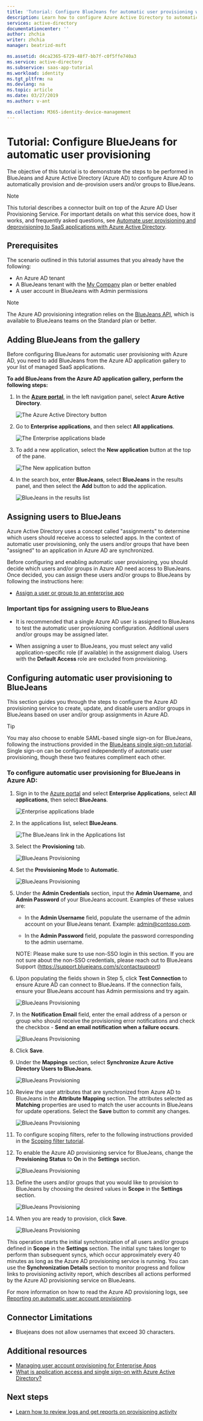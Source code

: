 ```yaml
---
title: 'Tutorial: Configure BlueJeans for automatic user provisioning with Azure Active Directory | Microsoft Docs'
description: Learn how to configure Azure Active Directory to automatically provision and de-provision user accounts to BlueJeans.
services: active-directory
documentationcenter: ''
author: zhchia
writer: zhchia
manager: beatrizd-msft

ms.assetid: d4ca2365-6729-48f7-bb7f-c0f5ffe740a3
ms.service: active-directory
ms.subservice: saas-app-tutorial
ms.workload: identity
ms.tgt_pltfrm: na
ms.devlang: na
ms.topic: article
ms.date: 03/27/2019
ms.author: v-ant

ms.collection: M365-identity-device-management
---
```


# Tutorial: Configure BlueJeans for automatic user provisioning

The objective of this tutorial is to demonstrate the steps to be performed in BlueJeans and Azure Active Directory (Azure AD) to configure Azure AD to automatically provision and de-provision users and/or groups to BlueJeans.

> [!NOTE]
> This tutorial describes a connector built on top of the Azure AD User Provisioning Service. For important details on what this service does, how it works, and frequently asked questions, see [Automate user provisioning and deprovisioning to SaaS applications with Azure Active Directory](../manage-apps/user-provisioning.md).

## Prerequisites

The scenario outlined in this tutorial assumes that you already have the following:

* An Azure AD tenant
* A BlueJeans tenant with the [My Company](https://www.BlueJeans.com/pricing) plan or better enabled
* A user account in BlueJeans with Admin permissions

> [!NOTE]
> The Azure AD provisioning integration relies on the [BlueJeans API](https://BlueJeans.github.io/developer), which is available to BlueJeans teams on the Standard plan or better.

## Adding BlueJeans from the gallery

Before configuring BlueJeans for automatic user provisioning with Azure AD, you need to add BlueJeans from the Azure AD application gallery to your list of managed SaaS applications.

**To add BlueJeans from the Azure AD application gallery, perform the following steps:**

1. In the **[Azure portal](https://portal.azure.com)**, in the left navigation panel, select **Azure Active Directory**.

	![The Azure Active Directory button](common/select-azuread.png)

2. Go to **Enterprise applications**, and then select **All applications**.

	![The Enterprise applications blade](common/enterprise-applications.png)

3. To add a new application, select the **New application** button at the top of the pane.

	![The New application button](common/add-new-app.png)

4. In the search box, enter **BlueJeans**, select **BlueJeans** in the results panel, and then select the **Add** button to add the application.

	![BlueJeans in the results list](common/search-new-app.png)

## Assigning users to BlueJeans

Azure Active Directory uses a concept called "assignments" to determine which users should receive access to selected apps. In the context of automatic user provisioning, only the users and/or groups that have been "assigned" to an application in Azure AD are synchronized.

Before configuring and enabling automatic user provisioning, you should decide which users and/or groups in Azure AD need access to BlueJeans. Once decided, you can assign these users and/or groups to BlueJeans by following the instructions here:

* [Assign a user or group to an enterprise app](../manage-apps/assign-user-or-group-access-portal.md)

### Important tips for assigning users to BlueJeans

* It is recommended that a single Azure AD user is assigned to BlueJeans to test the automatic user provisioning configuration. Additional users and/or groups may be assigned later.

* When assigning a user to BlueJeans, you must select any valid application-specific role (if available) in the assignment dialog. Users with the **Default Access** role are excluded from provisioning.

## Configuring automatic user provisioning to BlueJeans

This section guides you through the steps to configure the Azure AD provisioning service to create, update, and disable users and/or groups in BlueJeans based on user and/or group assignments in Azure AD.

> [!TIP]
> You may also choose to enable SAML-based single sign-on for BlueJeans, following the instructions provided in the [BlueJeans single sign-on tutorial](bluejeans-tutorial.md). Single sign-on can be configured independently of automatic user provisioning, though these two features compliment each other.

### To configure automatic user provisioning for BlueJeans in Azure AD:

1. Sign in to the [Azure portal](https://portal.azure.com) and select **Enterprise Applications**, select **All applications**, then select **BlueJeans**.

	![Enterprise applications blade](common/enterprise-applications.png)

2. In the applications list, select **BlueJeans**.

	![The BlueJeans link in the Applications list](common/all-applications.png)

3. Select the **Provisioning** tab.

	![BlueJeans Provisioning](./media/bluejeans-provisioning-tutorial/BluejeansProvisioningTab.png)

4. Set the **Provisioning Mode** to **Automatic**.

	![BlueJeans Provisioning](./media/bluejeans-provisioning-tutorial/Bluejeans1.png)

5. Under the **Admin Credentials** section, input the **Admin Username**, and **Admin Password** of your BlueJeans account. Examples of these values are:

   * In the **Admin Username** field, populate the username of the admin account on your BlueJeans tenant. Example: admin@contoso.com.

   * In the **Admin Password** field, populate the password corresponding to the admin username.
   
   NOTE: Please make sure to use non-SSO login in this section. If you are not sure about the non-SSO credentials, please reach out to BlueJeans Support (https://support.bluejeans.com/s/contactsupport)

6. Upon populating the fields shown in Step 5, click **Test Connection** to ensure Azure AD can connect to BlueJeans. If the connection fails, ensure your BlueJeans account has Admin permissions and try again.

	![BlueJeans Provisioning](./media/bluejeans-provisioning-tutorial/BluejeansTestConnection.png)

7. In the **Notification Email** field, enter the email address of a person or group who should receive the provisioning error notifications and check the checkbox - **Send an email notification when a failure occurs**.

	![BlueJeans Provisioning](./media/bluejeans-provisioning-tutorial/BluejeansNotificationEmail.png)

8. Click **Save**.

9. Under the **Mappings** section, select **Synchronize Azure Active Directory Users to BlueJeans**.

	![BlueJeans Provisioning](./media/bluejeans-provisioning-tutorial/BluejeansMapping.png)

10. Review the user attributes that are synchronized from Azure AD to BlueJeans in the **Attribute Mapping** section. The attributes selected as **Matching** properties are used to match the user accounts in BlueJeans for update operations. Select the **Save** button to commit any changes.

	![BlueJeans Provisioning](./media/bluejeans-provisioning-tutorial/BluejeansUserMappingAtrributes.png)

11. To configure scoping filters, refer to the following instructions provided in the [Scoping filter tutorial](../manage-apps/define-conditional-rules-for-provisioning-user-accounts.md).

12. To enable the Azure AD provisioning service for BlueJeans, change the **Provisioning Status** to **On** in the **Settings** section.

	![BlueJeans Provisioning](./media/bluejeans-provisioning-tutorial/BluejeansProvisioningStatus.png)

13. Define the users and/or groups that you would like to provision to BlueJeans by choosing the desired values in **Scope** in the **Settings** section.

	![BlueJeans Provisioning](./media/bluejeans-provisioning-tutorial/UserGroupSelection.png)

14. When you are ready to provision, click **Save**.

	![BlueJeans Provisioning](./media/bluejeans-provisioning-tutorial/SaveProvisioning.png)

This operation starts the initial synchronization of all users and/or groups defined in **Scope** in the **Settings** section. The initial sync takes longer to perform than subsequent syncs, which occur approximately every 40 minutes as long as the Azure AD provisioning service is running. You can use the **Synchronization Details** section to monitor progress and follow links to provisioning activity report, which describes all actions performed by the Azure AD provisioning service on BlueJeans.

For more information on how to read the Azure AD provisioning logs, see [Reporting on automatic user account provisioning](../manage-apps/check-status-user-account-provisioning.md).

## Connector Limitations

* Bluejeans does not allow usernames that exceed 30 characters.

## Additional resources

* [Managing user account provisioning for Enterprise Apps](../manage-apps/configure-automatic-user-provisioning-portal.md)
* [What is application access and single sign-on with Azure Active Directory?](../manage-apps/what-is-single-sign-on.md)

## Next steps

* [Learn how to review logs and get reports on provisioning activity](../manage-apps/check-status-user-account-provisioning.md)

<!--Image references-->

[1]: ./media/bluejeans-provisioning-tutorial/tutorial_general_01.png
[2]: ./media/bluejeans-tutorial/tutorial_general_02.png
[3]: ./media/bluejeans-tutorial/tutorial_general_03.png
